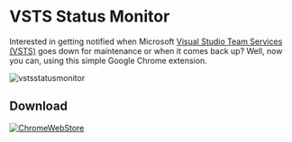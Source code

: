 # VSTS Status Monitor

Interested in getting notified when Microsoft [Visual Studio Team Services (VSTS)](https://visualstudio.com/vsts) goes down for maintenance or when it comes back up? Well, now you can, using this simple Google Chrome extension.

![vstsstatusmonitor](https://user-images.githubusercontent.com/2685029/30254406-6f177398-9666-11e7-96eb-323e5b8a9468.gif)

## Download ##
[![ChromeWebStore](https://developer.chrome.com/webstore/images/ChromeWebStore_BadgeWBorder_v2_206x58.png)](https://chrome.google.com/webstore/detail/vsts-status-monitor/nofhmlpbeejfgdehmooehmdnpefjngej)

